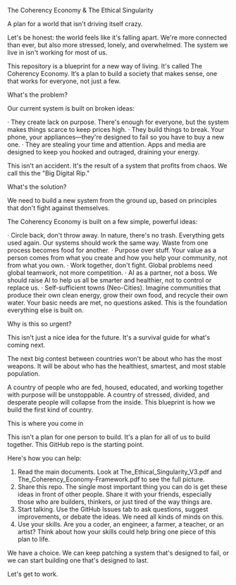 The Coherency Economy & The Ethical Singularity

A plan for a world that isn't driving itself crazy.

Let's be honest: the world feels like it's falling apart. We're more connected than ever, but also more stressed, lonely, and overwhelmed. The system we live in isn't working for most of us.

This repository is a blueprint for a new way of living. It's called The Coherency Economy. It’s a plan to build a society that makes sense, one that works for everyone, not just a few.

What's the problem?

Our current system is built on broken ideas:

· They create lack on purpose. There's enough for everyone, but the system makes things scarce to keep prices high.
· They build things to break. Your phone, your appliances—they're designed to fail so you have to buy a new one.
· They are stealing your time and attention. Apps and media are designed to keep you hooked and outraged, draining your energy.

This isn't an accident. It's the result of a system that profits from chaos. We call this the "Big Digital Rip."

What's the solution?

We need to build a new system from the ground up, based on principles that don't fight against themselves.

The Coherency Economy is built on a few simple, powerful ideas:

· Circle back, don't throw away. In nature, there's no trash. Everything gets used again. Our systems should work the same way. Waste from one process becomes food for another.
· Purpose over stuff. Your value as a person comes from what you create and how you help your community, not from what you own.
· Work together, don't fight. Global problems need global teamwork, not more competition.
· AI as a partner, not a boss. We should raise AI to help us all be smarter and healthier, not to control or replace us.
· Self-sufficient towns (Neo-Cities). Imagine communities that produce their own clean energy, grow their own food, and recycle their own water. Your basic needs are met, no questions asked. This is the foundation everything else is built on.

Why is this so urgent?

This isn't just a nice idea for the future. It's a survival guide for what's coming next.

The next big contest between countries won't be about who has the most weapons. It will be about who has the healthiest, smartest, and most stable population.

A country of people who are fed, housed, educated, and working together with purpose will be unstoppable. A country of stressed, divided, and desperate people will collapse from the inside. This blueprint is how we build the first kind of country.

This is where you come in

This isn't a plan for one person to build. It's a plan for all of us to build together. This GitHub repo is the starting point.

Here's how you can help:

1. Read the main documents. Look at The_Ethical_Singularity_V3.pdf and The_Coherency_Economy-Framework.pdf to see the full picture.
2. Share this repo. The single most important thing you can do is get these ideas in front of other people. Share it with your friends, especially those who are builders, thinkers, or just tired of the way things are.
3. Start talking. Use the GitHub Issues tab to ask questions, suggest improvements, or debate the ideas. We need all kinds of minds on this.
4. Use your skills. Are you a coder, an engineer, a farmer, a teacher, or an artist? Think about how your skills could help bring one piece of this plan to life.

We have a choice. We can keep patching a system that's designed to fail, or we can start building one that's designed to last.

Let's get to work.
